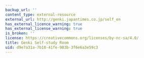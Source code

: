 ```yaml
---
backup_url: ''
content_type: external-resource
external_url: http://genki.japantimes.co.jp/self_en
has_external_licence_warning: true
has_external_license_warning: true
is_broken: ''
license: https://creativecommons.org/licenses/by-nc-sa/4.0/
title: Genki Self-study Room
uid: d9e7a31a-7b18-41fe-983b-3f6e6a3e59c3
---
```

